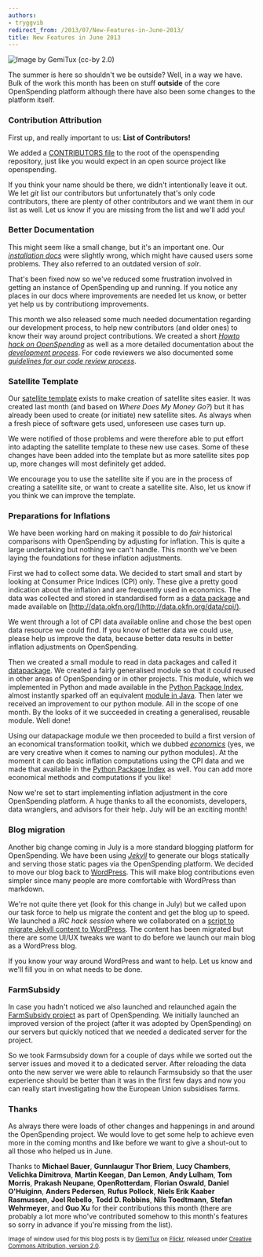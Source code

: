 ```yaml
---
authors:
- tryggvib
redirect_from: /2013/07/New-Features-in-June-2013/
title: New Features in June 2013
---
```


![Image by GemiTux (cc-by 2.0)](http://farm1.staticflickr.com/76/196956563_150aee58c0_z.jpg "Outside of OpenSpending!")

The summer is here so shouldn't we be outside? Well, in a way we have. Bulk of the work this month has been on stuff **outside** of the core OpenSpending platform although there have also been some changes to the platform itself.

### Contribution Attribution

First up, and really important to us: **List of Contributors!**

We added a [CONTRIBUTORS file](https://raw.github.com/openspending/openspending/master/CONTRIBUTORS) to the root of the openspending repository, just like you would expect in an open source project like openspending.

If you think your name should be there, we didn't intentionally leave it out. We let *git* list our contributors but unfortunately that's only code contributors, there are plenty of other contributors and we want them in our list as well. Let us know if you are missing from the list and we'll add you!

### Better Documentation

This might seem like a small change, but it's an important one. Our *[installation docs](http://docs.openspending.org/en/latest/install.html)* were slightly wrong, which might have caused users some problems. They also referred to an outdated version of *solr*.

That's been fixed now so we've reduced some frustration involved in getting an instance of OpenSpending up and running. If you notice any places in our docs where improvements are needed let us know, or better yet help us by contributiong improvements.

This month we also released some much needed documentation regarding our development process, to help new contributors (and older ones) to know their way around project contributions. We created a short *[Howto hack on OpenSpending](http://openspending.org/help/hacking.html)* as well as a more detailed documentation about the *[development process](http://openspending.org/help/development-process.html)*. For code reviewers we also documented some *[guidelines for our code review process](http://openspending.org/help/code-review.html)*.

### Satellite Template

Our [satellite template](http://github.com/openspending/satellite-template/) exists to make creation of satellite sites easier. It was created last month (and based on *Where Does My Money Go?*) but it has already been used to create (or initiate) new satellite sites. As always when a fresh piece of software gets used, unforeseen use cases turn up.

We were notified of those problems and were therefore able to put effort into adapting the satellite template to these new use cases. Some of these changes have been added into the template but as more satellite sites pop up, more changes will most definitely get added.

We encourage you to use the satellite site if you are in the process of creating a satellite site, or want to create a satellite site. Also, let us know if you think we can improve the template.

### Preparations for Inflations

We have been working hard on making it possible to do *fair* historical comparisons with OpenSpending by adjusting for inflation. This is quite a large undertaking but nothing we can't handle. This month we've been laying the foundations for these inflation adjustments.

First we had to collect some data. We decided to start small and start by looking at Consumer Price Indices (CPI) only. These give a pretty good indication about the inflation and are frequently used in economics. The data was collected and stored in standardised form as a [data package](http://www.dataprotocols.org/) and made available on [http://data.okfn.org/](http://data.okfn.org/data/cpi/).

We went through a lot of CPI data available online and chose the best open data resource we could find. If you know of better data we could use, please help us improve the data, because better data results in better inflation adjustments on OpenSpending.

Then we created a small module to read in data packages and called it [datapackage](http://github.com/tryggvib/datapackage). We created a fairly generalised module so that it could reused in other areas of OpenSpending or in other projects. This module, which we implemented in Python and made available in the [Python Package Index](https://pypi.python.org/pypi/datapackage/), almost instantly sparked off an equivalent [module in Java](https://github.com/rossjones/datapackage-java). Then later we received an improvement to our python module. All in the scope of one month. By the looks of it we succeeded in creating a generalised, reusable module. Well done!

Using our datapackage module we then proceeded to build a first version of an economical transformation toolkit, which we dubbed *[economics](http://github.com/tryggvib/economics/)* (yes, we are very creative when it comes to naming our python modules). At the moment it can do basic inflation computations using the CPI data and we made that available in the [Python Package Index](https://pypi.python.org/pypi/economics/) as well. You can add more economical methods and computations if you like!

Now we're set to start implementing inflation adjustment in the core OpenSpending platform. A huge thanks to all the economists, developers, data wranglers, and advisors for their help. July will be an exciting month!

### Blog migration

Another big change coming in July is a more standard blogging platform for OpenSpending. We have been using *[Jekyll](http://jekyllrb.com/)* to generate our blogs statically and serving those static pages via the OpenSpending platform. We decided to move our blog back to [WordPress](http://wordpress.com/). This will make blog contributions even simpler since many people are more comfortable with WordPress than markdown.

We're not quite there yet (look for this change in July) but we called upon our task force to help us migrate the content and get the blog up to speed. We launched a *IRC hack session* where we collaborated on a [script to migrate Jekyll content to WordPress](https://github.com/tryggvib/jekyll-to-wordpress/). The content has been migrated but there are some UI/UX tweaks we want to do before we launch our main blog as a WordPress blog.

If you know your way around WordPress and want to help. Let us know and we'll fill you in on what needs to be done.

### FarmSubsidy

In case you hadn't noticed we also launched and relaunched again the [FarmSubsidy project](http://farmsubsidy.openspending.org/) as part of OpenSpending. We initially launched an improved version of the project (after it was adopted by OpenSpending) on our servers but quickly noticed that we needed a dedicated server for the project.

So we took Farmsubsidy down for a couple of days while we sorted out the server issues and moved it to a dedicated server. After reloading the data onto the new server we were able to relaunch Farmsubsidy so that the user experience should be better than it was in the first few days and now you can really start investigating how the European Union subsidises farms.

### Thanks

As always there were loads of other changes and happenings in and around the OpenSpending project. We would love to get some help to achieve even more in the coming months and like before we want to give a shout-out to all those who helped us in June.

Thanks to **Michael Bauer**, **Gunnlaugur Thor Briem**, **Lucy Chambers**, **Velichka Dimitrova**, **Martin Keegan**, **Dan Lemon**, **Andy Lulham**, **Tom Morris**, **Prakash Neupane**, **OpenRotterdam**, **Florian Oswald**, **Daniel O'Huiginn**, **Anders Pedersen**, **Rufus Pollock**, **Niels Erik Kaaber Rasmussen**, **Joel Rebello**, **Todd D. Robbins**, **Nils Toedtmann**, **Stefan Wehrmeyer**, and **Guo Xu** for their contributions this month (there are probably a lot more who've contributed somehow to this month's features so sorry in advance if you're missing from the list).

<small>Image of window used for this blog posts is by [GemiTux](https://www.flickr.com/photos/gemitux/) on [Flickr](http://flickr.com), released under [Creative Commons Attribution, version 2.0](http://creativecommons.org/licenses/by/2.0/).</small>
